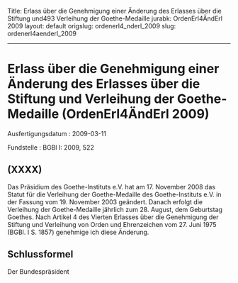 Title: Erlass über die Genehmigung einer Änderung des Erlasses über die Stiftung und493
  Verleihung der Goethe-Medaille
jurabk: OrdenErl4ÄndErl 2009
layout: default
origslug: ordenerl4_nderl_2009
slug: ordenerl4aenderl_2009

---

# Erlass über die Genehmigung einer Änderung des Erlasses über die Stiftung und Verleihung der Goethe-Medaille (OrdenErl4ÄndErl 2009)

Ausfertigungsdatum
:   2009-03-11

Fundstelle
:   BGBl I: 2009, 522


## (XXXX)

Das Präsidium des Goethe-Instituts e.V. hat am 17. November 2008 das
Statut für die Verleihung der Goethe-Medaille des Goethe-Instituts
e.V. in der Fassung vom 19. November 2003 geändert. Danach erfolgt die
Verleihung der Goethe-Medaille jährlich zum 28. August, dem Geburtstag
Goethes.
Nach Artikel 4 des Vierten Erlasses über die Genehmigung der Stiftung
und Verleihung von Orden und Ehrenzeichen vom 27. Juni 1975 (BGBl. I
S. 1857) genehmige ich diese Änderung.


## Schlussformel

Der Bundespräsident

